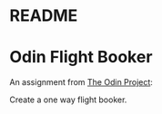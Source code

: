# README

# Odin Flight Booker

An assignment from [The Odin Project](https://theodinproject.com):

Create a one way flight booker.